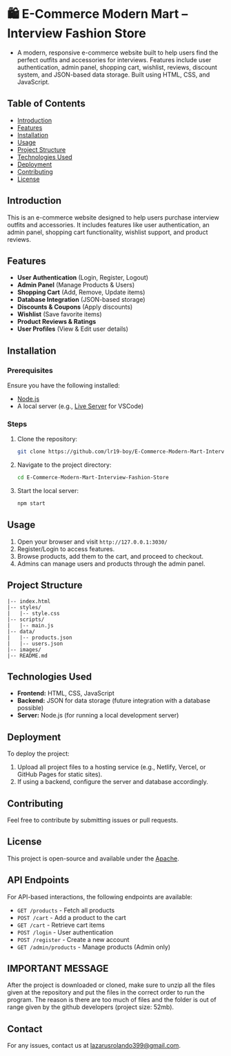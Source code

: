 # 🛍️ E-Commerce Modern Mart – Interview Fashion Store
- A modern, responsive e-commerce website built to help users find the perfect outfits and accessories for interviews. Features include user authentication, admin panel, shopping cart, wishlist, reviews, discount system, and JSON-based data storage. Built using HTML, CSS, and JavaScript.

## Table of Contents
- [Introduction](#introduction)
- [Features](#features)
- [Installation](#installation)
- [Usage](#usage)
- [Project Structure](#project-structure)
- [Technologies Used](#technologies-used)
- [Deployment](#deployment)
- [Contributing](#contributing)
- [License](#license)

## Introduction
This is an e-commerce website designed to help users purchase interview outfits and accessories. It includes features like user authentication, an admin panel, shopping cart functionality, wishlist support, and product reviews.

## Features
- **User Authentication** (Login, Register, Logout)
- **Admin Panel** (Manage Products & Users)
- **Shopping Cart** (Add, Remove, Update items)
- **Database Integration** (JSON-based storage)
- **Discounts & Coupons** (Apply discounts)
- **Wishlist** (Save favorite items)
- **Product Reviews & Ratings**
- **User Profiles** (View & Edit user details)

## Installation
### Prerequisites
Ensure you have the following installed:
- [Node.js](https://nodejs.org/)
- A local server (e.g., [Live Server](https://marketplace.visualstudio.com/items?itemName=ritwickdey.LiveServer) for VSCode)

### Steps
1. Clone the repository:
   ```sh
   git clone https://github.com/lr19-boy/E-Commerce-Modern-Mart-Interview-Fashion-Store.git
   ```
2. Navigate to the project directory:
   ```sh
   cd E-Commerce-Modern-Mart-Interview-Fashion-Store
   ```
3. Start the local server:
   ```sh
   npm start
   ```

## Usage
1. Open your browser and visit `http://127.0.0.1:3030/`
2. Register/Login to access features.
3. Browse products, add them to the cart, and proceed to checkout.
4. Admins can manage users and products through the admin panel.

## Project Structure
```
|-- index.html
|-- styles/
|   |-- style.css
|-- scripts/
|   |-- main.js
|-- data/
|   |-- products.json
|   |-- users.json
|-- images/
|-- README.md
```

## Technologies Used
- **Frontend:** HTML, CSS, JavaScript
- **Backend:** JSON for data storage (future integration with a database possible)
- **Server:** Node.js (for running a local development server)

## Deployment
To deploy the project:
1. Upload all project files to a hosting service (e.g., Netlify, Vercel, or GitHub Pages for static sites).
2. If using a backend, configure the server and database accordingly.

## Contributing
Feel free to contribute by submitting issues or pull requests.

## License
This project is open-source and available under the [Apache](LICENSE).

## API Endpoints
For API-based interactions, the following endpoints are available:
- `GET /products` - Fetch all products
- `POST /cart` - Add a product to the cart
- `GET /cart` - Retrieve cart items
- `POST /login` - User authentication
- `POST /register` - Create a new account
- `GET /admin/products` - Manage products (Admin only)

## IMPORTANT MESSAGE
After the project is downloaded or cloned, make sure to unzip all the files given at the repository and put the files in the correct order to run the program.
The reason is there are too much of files and the folder is out of range given by the github developers (project size: 52mb).

## Contact
For any issues, contact us at [lazarusrolando399@gmail.com](mailto:lazarusrolando399@gmail.com).

